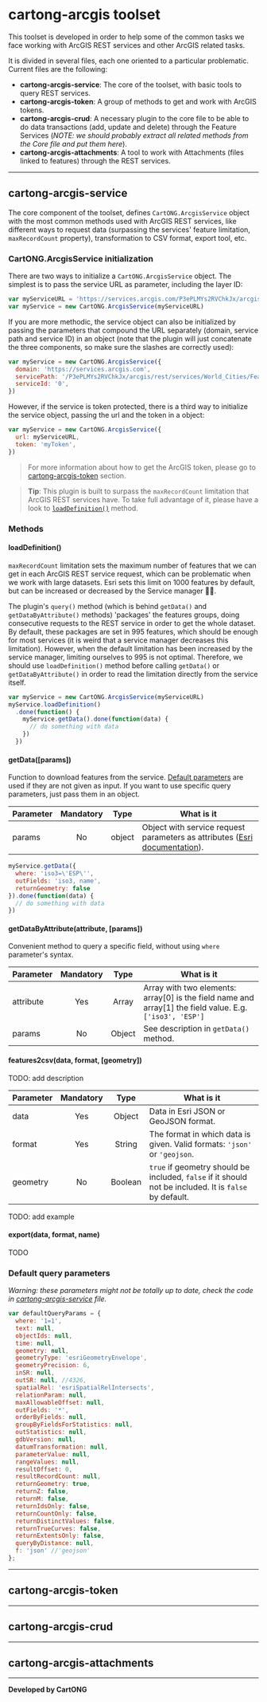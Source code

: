 # cartong-arcgis toolset

This toolset is developed in order to help some of the common tasks we face working with ArcGIS REST services and other ArcGIS related tasks.

It is divided in several files, each one oriented to a particular problematic. Current files are the following:

* **cartong-arcgis-service**: The core of the toolset, with basic tools to query REST services.
* **cartong-arcgis-token**: A group of methods to get and work with ArcGIS tokens.
* **cartong-arcgis-crud**: A necessary plugin to the core file to be able to do data transactions (add, update and delete) through the Feature Services (_NOTE: we should probably extract all related methods from the Core file and put them here_).
* **cartong-arcgis-attachments**: A tool to work with Attachments (files linked to features) through the REST services.
___

## cartong-arcgis-service

The core component of the toolset, defines `CartONG.ArcgisService` object with the most common methods used with ArcGIS REST services, like different ways to request data (surpassing the services' feature limitation, `maxRecordCount` property), transformation to CSV format, export tool, etc.

### CartONG.ArcgisService initialization

There are two ways to initialize a `CartONG.ArcgisService` object. The simplest is to pass the service URL as parameter, including the layer ID:

```js
var myServiceURL = 'https://services.arcgis.com/P3ePLMYs2RVChkJx/arcgis/rest/services/World_Cities/FeatureServer/0'
var myService = new CartONG.ArcgisService(myServiceURL)
```

If you are more methodic, the service object can also be initialized by passing the parameters that compound the URL separately (domain, service path and service ID) in an object (note that the plugin will just concatenate the three components, so make sure the slashes are correctly used):

```js
var myService = new CartONG.ArcgisService({
  domain: 'https://services.arcgis.com',
  servicePath: '/P3ePLMYs2RVChkJx/arcgis/rest/services/World_Cities/FeatureServer/',
  serviceId: '0',
})
```

However, if the service is token protected, there is a third way to initialize the service object, passing the url and the token in a object:

```js
var myService = new CartONG.ArcgisService({
  url: myServiceURL,
  token: 'myToken',
})
```

> For more information about how to get the ArcGIS token, please go to [cartong-arcgis-token](#cartong-arcgis-token) section.

> **Tip**: This plugin is built to surpass the `maxRecordCount` limitation that ArcGIS REST services have. To take full advantage of it, please have a look to [`loadDefinition()`](#loaddefinition()) method.

### Methods

#### loadDefinition()

`maxRecordCount` limitation sets the maximum number of features that we can get in each ArcGIS REST service request, which can be problematic when we work with large datasets. Esri sets this limit on 1000 features by default, but can be increased or decreased by the Service manager :guardsman:.
 
The plugin's `query()` method (which is behind `getData()` and `getDataByAttribute()` methods) 'packages' the features groups, doing consecutive requests to the REST service in order to get the whole dataset. By default, these packages are set in 995 features, which should be enough for most services (it is weird that a service manager decreases this limitation). However, when the default limitation has been increased by the service manager, limiting ourselves to 995 is not optimal. Therefore, we should use `loadDefinition()` method before calling `getData()` or `getDataByAttribute()` in order to read the limitation directly from the service itself.

```js
var myService = new CartONG.ArcgisService(myServiceURL)
myService.loadDefinition()
  .done(function() {
    myService.getData().done(function(data) {
      // do something with data
    })
  })
```

#### getData([params])

Function to download features from the service. [Default parameters](#default-query-parameters) are used if they are not given as input. If you want to use specific query parameters, just pass them in an object.

| Parameter | Mandatory | Type | What is it |
| --- | :---: | :---: | --- |
| params | No | object | Object with service request parameters as attributes ([Esri documentation](https://developers.arcgis.com/rest/services-reference/query-map-service-layer-.htm)). |

```js
myService.getData({
  where: 'iso3=\'ESP\'',
  outFields: 'iso3, name',
  returnGeometry: false
}).done(function(data) {
  // do something with data
})
```

#### getDataByAttribute(attribute, [params])

Convenient method to query a specific field, without using `where` parameter's syntax.

| Parameter | Mandatory | Type | What is it |
| --- | :---: | :---: | --- |
| attribute | Yes | Array | Array with two elements: array[0] is the field name and array[1] the field value. E.g. `['iso3', 'ESP']` |
| params | No | Object | See description in `getData()` method. |

#### features2csv(data, format, [geometry])

TODO: add description

| Parameter | Mandatory | Type | What is it |
| --- | :---: | :---: | --- |
| data | Yes | Object | Data in Esri JSON or GeoJSON format. |
| format | Yes | String | The format in which data is given. Valid formats: `'json'` or `'geojson`. |
| geometry | No | Boolean | `true` if geometry should be included, `false` if it should not be included. It is `false` by default. |

TODO: add example

#### export(data, format, name)

TODO

### Default query parameters

_Warning: these parameters might not be totally up to date, check the code in [cartong-arcgis-service](cartong-arcgis-service.js) file._

```js
var defaultQueryParams = {
  where: '1=1',
  text: null,
  objectIds: null,
  time: null,
  geometry: null,
  geometryType: 'esriGeometryEnvelope',
  geometryPrecision: 6,
  inSR: null,
  outSR: null, //4326,
  spatialRel: 'esriSpatialRelIntersects',
  relationParam: null,
  maxAllowableOffset: null,
  outFields: '*',
  orderByFields: null,
  groupByFieldsForStatistics: null,
  outStatistics: null,
  gdbVersion: null,
  datumTransformation: null,
  parameterValue: null,
  rangeValues: null,
  resultOffset: 0,
  resultRecordCount: null,
  returnGeometry: true,
  returnZ: false,
  returnM: false,
  returnIdsOnly: false,
  returnCountOnly: false,
  returnDistinctValues: false,
  returnTrueCurves: false,
  returnExtentsOnly: false,
  queryByDistance: null,
  f: 'json' //'geojson'
};
```


___
## cartong-arcgis-token


___
## cartong-arcgis-crud


___
## cartong-arcgis-attachments


___
**Developed by CartONG**
